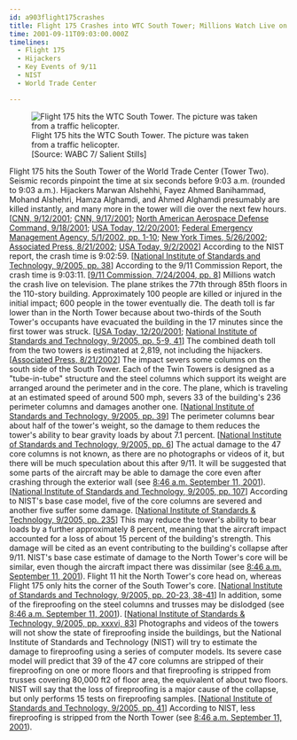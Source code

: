 ```yaml
---
id: a903flight175crashes
title: Flight 175 Crashes into WTC South Tower; Millions Watch Live on Television
time: 2001-09-11T09:03:00.000Z
timelines:
  - Flight 175
  - Hijackers
  - Key Events of 9/11
  - NIST
  - World Trade Center

---
```


<figure class="image">
  <img src="//i2.wp.com/cdn.historycommons.org/images/events/289_flight175_high2050081722-9069.jpg" alt="Flight 175 hits the WTC South Tower. The picture was taken from a traffic helicopter." />
  <figcaption>Flight 175 hits the WTC South Tower. The picture was taken from a traffic helicopter.<br />[Source: WABC 7/ Salient Stills]</figcaption>
</figure>

Flight 175 hits the South Tower of the World Trade Center (Tower Two). Seismic records pinpoint the time at six seconds before 9:03 a.m. (rounded to 9:03 a.m.). Hijackers Marwan Alshehhi, Fayez Ahmed Banihammad, Mohand Alshehri, Hamza Alghamdi, and Ahmed Alghamdi presumably are killed instantly, and many more in the tower will die over the next few hours. [[CNN, 9/12/2001][1]; [CNN, 9/17/2001][2]; [North American Aerospace Defense Command, 9/18/2001][3]; [USA Today, 12/20/2001][4]; [Federal Emergency Management Agency, 5/1/2002, pp. 1-10][5]; [New York Times, 5/26/2002][6]; [Associated Press, 8/21/2002][7]; [USA Today, 9/2/2002][8]] According to the NIST report, the crash time is 9:02:59. [[National Institute of Standards and Technology, 9/2005, pp. 38][9]] According to the 9/11 Commission Report, the crash time is 9:03:11. [[9/11 Commission, 7/24/2004, pp. 8][10]] Millions watch the crash live on television. The plane strikes the 77th through 85th floors in the 110-story building. Approximately 100 people are killed or injured in the initial impact; 600 people in the tower eventually die. The death toll is far lower than in the North Tower because about two-thirds of the South Tower's occupants have evacuated the building in the 17 minutes since the first tower was struck. [[USA Today, 12/20/2001][4]; [National Institute of Standards and Technology, 9/2005, pp. 5-9, 41][9]] The combined death toll from the two towers is estimated at 2,819, not including the hijackers. [[Associated Press, 8/21/2002][7]] The impact severs some columns on the south side of the South Tower. Each of the Twin Towers is designed as a "tube-in-tube" structure and the steel columns which support its weight are arranged around the perimeter and in the core. The plane, which is traveling at an estimated speed of around 500 mph, severs 33 of the building's 236 perimeter columns and damages another one. [[National Institute of Standards and Technology, 9/2005, pp. 39][9]] The perimeter columns bear about half of the tower's weight, so the damage to them reduces the tower's ability to bear gravity loads by about 7.1 percent. [[National Institute of Standards and Technology, 9/2005, pp. 6][9]] The actual damage to the 47 core columns is not known, as there are no photographs or videos of it, but there will be much speculation about this after 9/11. It will be suggested that some parts of the aircraft may be able to damage the core even after crashing through the exterior wall (see [8:46 a.m. September 11, 2001](/timeline/#a846flight11hits)). [[National Institute of Standards and Technology, 9/2005, pp. 107][9]] According to NIST's base case model, five of the core columns are severed and another five suffer some damage. [[National Institute of Standards & Technology, 9/2005, pp. 235][11]] This may reduce the tower's ability to bear loads by a further approximately 8 percent, meaning that the aircraft impact accounted for a loss of about 15 percent of the building's strength. This damage will be cited as an event contributing to the building's collapse after 9/11. NIST's base case estimate of damage to the North Tower's core will be similar, even though the aircraft impact there was dissimilar (see [8:46 a.m. September 11, 2001](/timeline/#a846flight11hits)). Flight 11 hit the North Tower's core head on, whereas Flight 175 only hits the corner of the South Tower's core. [[National Institute of Standards and Technology, 9/2005, pp. 20-23, 38-41][9]] In addition, some of the fireproofing on the steel columns and trusses may be dislodged (see [8:46 a.m. September 11, 2001](/timeline/#a846flight11hits)). [[National Institute of Standards & Technology, 9/2005, pp. xxxvi, 83][12]] Photographs and videos of the towers will not show the state of fireproofing inside the buildings, but the National Institute of Standards and Technology (NIST) will try to estimate the damage to fireproofing using a series of computer models. Its severe case model will predict that 39 of the 47 core columns are stripped of their fireproofing on one or more floors and that fireproofing is stripped from trusses covering 80,000 ft2 of floor area, the equivalent of about two floors. NIST will say that the loss of fireproofing is a major cause of the collapse, but only performs 15 tests on fireproofing samples. [[National Institute of Standards and Technology, 9/2005, pp. 41][9]] According to NIST, less fireproofing is stripped from the North Tower (see [8:46 a.m. September 11, 2001](/timeline/#a846flight11hits)). 

[1]: http://www.cnn.com/2001/US/09/11/chronology.attack/
[2]: http://www.cnn.com/2001/US/09/16/inv.hijack.warning/
[3]: https://web.archive.org/web/20030809155434/http:/www.norad.mil/index.cfm?fuseaction=home.news_rel_09_18_01
[4]: https://usatoday30.usatoday.com/news/sept11/2001/12/19/usatcov-wtcsurvival.htm
[5]: https://www.fema.gov/media-library/assets/documents/3544
[6]: https://www.nytimes.com/2002/05/26/nyregion/fighting-to-live-as-the-towers-died.html
[7]: https://web.archive.org/web/20021002112814/http://www.gomemphis.com/mca/america_at_war/article/0,1426,MCA_945_1340414,00.html
[8]: https://usatoday30.usatoday.com/news/sept11/2002-09-02-choices-usat_x.htm
[9]: https://ws680.nist.gov/publication/get_pdf.cfm?pub_id=909017
[10]: https://web.archive.org/web/20041020144854/http://www.decloah.com/mirrors/9-11/911_Report.txt
[11]: https://web.archive.org/web/20080422004614/http://wtc.nist.gov/NISTNCSTAR1-2.pdf
[12]: https://web.archive.org/web/20080422005032/http://wtc.nist.gov/NISTNCSTAR1-6A.pdf
